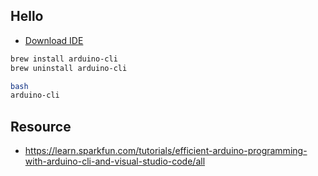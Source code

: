 ## Hello

- [Download IDE](https://www.arduino.cc)

```bash
brew install arduino-cli
brew uninstall arduino-cli

bash
arduino-cli
```

## Resource

- https://learn.sparkfun.com/tutorials/efficient-arduino-programming-with-arduino-cli-and-visual-studio-code/all